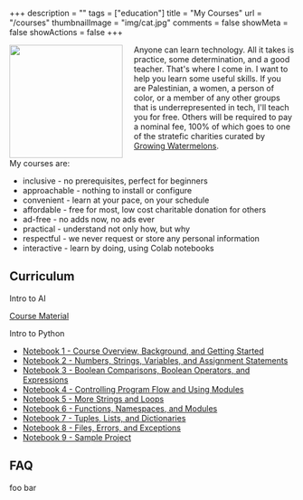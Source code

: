 +++
description = ""
tags = ["education"]
title = "My Courses"
url = "/courses"
thumbnailImage = "img/cat.jpg"
comments = false
showMeta = false
showActions = false
+++

<img style="margin-right: 20px" height="200" align="left" src="/img/cat.jpg" />

Anyone can learn technology. All it takes is practice, some determination, 
and a good teacher. That's where I come in. I want to help you learn some
useful skills. If you are Palestinian, a women, a person of color, or a member
of any other groups that is underrepresented in tech, I'll teach you for free.
Others will be required to pay a nominal fee, 100% of which goes to one of the
stratefic charities curated by
<a href="https://growingwatermelons.com" target="_blank">Growing Watermelons</a>.

My courses are:
- inclusive - no prerequisites, perfect for beginners
- approachable - nothing to install or configure
- convenient - learn at your pace, on your schedule
- affordable - free for most, low cost charitable donation for others
- ad-free - no adds now, no ads ever
- practical - understand not only how, but why
- respectful - we never request or store any personal information
- interactive - learn by doing, using Colab notebooks

## Curriculum

Intro to AI

<a target="_blank" href="/IntroAI.pdf">Course Material</a>

Intro to Python

- <a target="blank" href="https://colab.research.google.com/github/mco-gh/pylearn/blob/master/notebooks/1_Welcome.ipynb">Notebook 1 - Course Overview, Background, and Getting Started</a>
- <a target="blank" href="https://colab.research.google.com/github/mco-gh/pylearn/blob/master/notebooks/2_Variables.ipynb">Notebook 2 - Numbers, Strings, Variables, and Assignment Statements</a>
- <a target="blank" href="https://colab.research.google.com/github/mco-gh/pylearn/blob/master/notebooks/3_Expressions.ipynb">Notebook 3 - Boolean Comparisons, Boolean Operators, and Expressions</a>
- <a target="blank" href="https://colab.research.google.com/github/mco-gh/pylearn/blob/master/notebooks/4_Conditionals.ipynb">Notebook 4 - Controlling Program Flow and Using Modules</a>
- <a target="blank" href="https://colab.research.google.com/github/mco-gh/pylearn/blob/master/notebooks/5_Loops.ipynb">Notebook 5 - More Strings and Loops</a>
- <a target="blank" href="https://colab.research.google.com/github/mco-gh/pylearn/blob/master/notebooks/6_Functions.ipynb">Notebook 6 - Functions, Namespaces, and Modules</a>
- <a target="blank" href="https://colab.research.google.com/github/mco-gh/pylearn/blob/master/notebooks/7_Iterables.ipynb">Notebook 7 - Tuples, Lists, and Dictionaries</a>
- <a target="blank" href="https://colab.research.google.com/github/mco-gh/pylearn/blob/master/notebooks/8_Files.ipynb">Notebook 8 - Files, Errors, and Exceptions</a>
- <a target="blank" href="https://colab.research.google.com/github/mco-gh/pylearn/blob/master/notebooks/9_Project.ipynb">Notebook 9 - Sample Project</a>

## FAQ

<summary>
foo
<detail>
bar
</detail>
</summary>


<!--more-->

<br>
<br>


